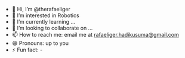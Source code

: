 - 👋 Hi, I’m @therafaeliger
- 👀 I’m interested in Robotics
- 🌱 I’m currently learning ...
- 💞️ I’m looking to collaborate on ...
- 📫 How to reach me: email me at rafaeliger.hadikusuma@gmail.com
- 😄 Pronouns: up to you
- ⚡ Fun fact: -

<!---
therafaeliger/therafaeliger is a ✨ special ✨ repository because its `README.md` (this file) appears on your GitHub profile.
You can click the Preview link to take a look at your changes.
--->
